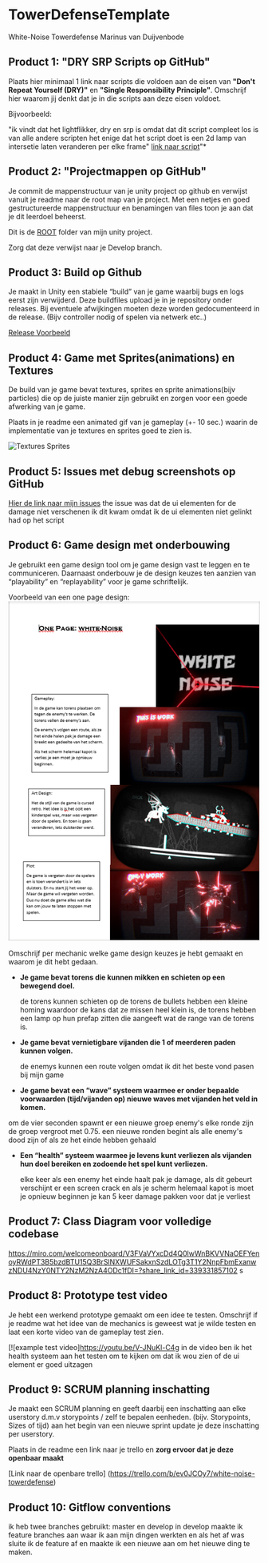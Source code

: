 # TowerDefenseTemplate
White-Noise Towerdefense Marinus van Duijvenbode

## Product 1: "DRY SRP Scripts op GitHub"

Plaats hier minimaal 1 link naar scripts die voldoen aan de eisen van **"Don't Repeat Yourself (DRY)"** en **"Single Responsibility Principle"**.
Omschrijf hier waarom jij denkt dat je in die scripts aan deze eisen voldoet.

Bijvoorbeeld:

"ik vindt dat het lightflikker, dry en srp is omdat dat dit script compleet los is van alle andere scripten het enige dat het script doet is een 2d lamp van intersetie laten veranderen per elke frame"
[link naar script](/TowerDefense/Assets/scripts/misc/lightflikker.cs/)"*

## Product 2: "Projectmappen op GitHub"

Je commit de mappenstructuur van je unity project op github en verwijst vanuit je readme naar de root map van je project. Met een netjes en goed gestructureerde mappenstructuur en benamingen van files toon je aan dat je dit leerdoel beheerst. 

Dit is de [ROOT](/TowerDefense/) folder van mijn unity project.

Zorg dat deze verwijst naar je Develop branch.

## Product 3: Build op Github

Je maakt in Unity een stabiele “build” van je game waarbij bugs en logs eerst zijn verwijderd. Deze buildfiles upload je in je repository onder releases.  Bij eventuele afwijkingen moeten deze worden gedocumenteerd in de release. (Bijv controller nodig of spelen via netwerk etc..) 

[Release Voorbeeld](https://github.com/Marinusduif/TowerDefenseTemplate/releases/tag/1.01)

## Product 4: Game met Sprites(animations) en Textures 

De build van je game bevat textures, sprites en sprite animations(bijv particles) die op de juiste manier zijn gebruikt en zorgen voor een goede afwerking van je game.  

Plaats in je readme een animated gif van je gameplay (+- 10 sec.) waarin de implementatie van je textures en sprites goed te zien is.

![Textures Sprites](/TowerDefense/Assets/forthereadme/White-Noise%20gameplayandeffectshowcase_1.gif)

## Product 5: Issues met debug screenshots op GitHub 


[Hier de link naar mijn issues](TowerDefense/Assets/forthereadme/issues/2023-10-20.png) the issue was dat de ui elementen for de damage niet verschenen ik dit kwam omdat ik de ui elementen niet gelinkt had op het script 

## Product 6: Game design met onderbouwing 

Je gebruikt een game design tool om je game design vast te leggen en te communiceren. Daarnaast onderbouw je de design keuzes ten aanzien van “playability” en “replayability” voor je game schriftelijk. 

Voorbeeld van een one page design:
![](/TowerDefense/Assets/forthereadme/Screenshot%202023-10-20%20151616.png) 

Omschrijf per mechanic welke game design keuzes je hebt gemaakt en waarom je dit hebt gedaan.

*  **Je game bevat torens die kunnen mikken en schieten op een bewegend doel.** 

    de torens kunnen  schieten op de torens de bullets hebben een kleine homing waardoor de kans dat ze missen heel klein is, de torens hebben een lamp op hun prefap zitten die aangeeft wat de range van de torens is.

*  **Je game bevat vernietigbare vijanden die 1 of meerderen paden kunnen volgen.**  

    de enemys kunnen een route volgen omdat ik dit het beste vond pasen bij mijn game


*  **Je game bevat een “wave” systeem waarmee er onder bepaalde voorwaarden (tijd/vijanden op) nieuwe waves met vijanden het veld in komen.**

om de vier seconden spawnt er een nieuwe groep enemy's elke ronde zijn de groep vergroot met 0.75. een nieuwe ronden begint als alle enemy's dood zijn of als ze het einde hebben gehaald 

*  **Een “health” systeem waarmee je levens kunt verliezen als vijanden hun doel bereiken en zodoende het spel kunt verliezen.** 

    elke keer als een enemy het einde haalt pak je damage, als dit gebeurt verschijnt er een screen crack en als je scherm helemaal kapot is moet je opnieuw beginnen je kan 5 keer damage pakken voor dat je verliest 


## Product 7: Class Diagram voor volledige codebase 

https://miro.com/welcomeonboard/V3FVaVYxcDd4Q0lwWnBKVVNaOEFYenoyRWdPT3B5bzdBTU15Q3BrSlNXWUFSakxnSzdLOTg3T1Y2NnpFbmExanwzNDU4NzY0NTY2NzM2NzA4ODc1fDI=?share_link_id=339331857102
s

## Product 8: Prototype test video
Je hebt een werkend prototype gemaakt om een idee te testen. Omschrijf if je readme wat het idee van de mechanics is geweest wat je wilde testen en laat een korte video van de gameplay test zien. 

[![example test video]https://youtu.be/V-JNuKl-C4g 
in de video ben ik het health systeem aan het testen om te kijken om dat ik wou zien of de ui element er goed uitzagen

## Product 9: SCRUM planning inschatting 

Je maakt een SCRUM planning en geeft daarbij een inschatting aan elke userstory d.m.v storypoints / zelf te bepalen eenheden. (bijv. Storypoints, Sizes of tijd) aan het begin van een nieuwe sprint update je deze inschatting per userstory. 

Plaats in de readme een link naar je trello en **zorg ervoor dat je deze openbaar maakt**

[Link naar de openbare trello] (https://trello.com/b/ev0JCOy7/white-noise-towerdefense)
## Product 10: Gitflow conventions

ik heb twee branches gebruikt: master en develop in develop maakte ik feature branches aan waar ik aan mijn dingen werkten en als het af was sluite ik de feature af en maakte ik een nieuwe aan om het nieuwe ding te maken.
